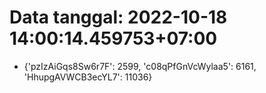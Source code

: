 # Data tanggal: 2022-10-18 14:00:14.459753+07:00

* {'pzIzAiGqs8Sw6r7F': 2599, 'c08qPfGnVcWylaa5': 6161, 'HhupgAVWCB3ecYL7': 11036}
